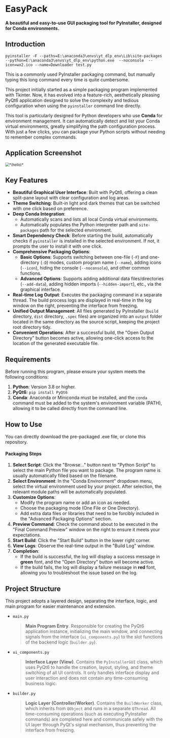 # EasyPack

**A beautiful and easy-to-use GUI packaging tool for PyInstaller, designed for Conda environments.**

## Introduction

```
pyinstaller -F --paths=E:\anaconda3\envs\yt_dlp_env\Lib\site-packages --python=E:\anaconda3\envs\yt_dlp_env\python.exe  --noconsole  --icon=wx2.ico --name=Downloader test.py
```

This is a commonly used PyInstaller packaging command, but manually typing this long command every time is quite cumbersome.

This project initially started as a simple packaging program implemented with Tkinter. Now, it has evolved into a feature-rich, aesthetically pleasing PyQt6 application designed to solve the complexity and tedious configuration when using the `pyinstaller` command line directly.

This tool is particularly designed for Python developers who use **Conda** for environment management. It can automatically detect and list your Conda virtual environments, greatly simplifying the path configuration process. With just a few clicks, you can package your Python scripts without needing to remember complex commands.

## Application Screenshot

<img src="E:\EasyPack\resources\app.png" alt="*(hello)*" style="zoom:80%;" />

## Key Features

*   **Beautiful Graphical User Interface**: Built with PyQt6, offering a clean split-pane layout with clear configuration and log areas.
*   **Theme Switching**: Built-in light and dark themes that can be switched with one click based on preference.
*   **Deep Conda Integration**:
    *   Automatically scans and lists all local Conda virtual environments.
    *   Automatically populates the Python interpreter path and `site-packages` path for the selected environment.
*   **Smart Dependency Check**: Before starting the build, automatically checks if `pyinstaller` is installed in the selected environment. If not, it prompts the user to install it with one click.
*   **Comprehensive Packaging Options**:
    *   **Basic Options**: Supports switching between one-file (`-F`) and one-directory (`-D`) modes, custom program name (`--name`), adding icons (`--icon`), hiding the console (`--noconsole`), and other common functions.
    *   **Advanced Options**: Supports adding additional data files/directories (`--add-data`), adding hidden imports (`--hidden-import`), etc., via the graphical interface.
*   **Real-time Log Output**: Executes the packaging command in a separate thread. The build process logs are displayed in real-time in the log window on the right, preventing the interface from freezing.
*   **Unified Output Management**: All files generated by PyInstaller (`build` directory, `dist` directory, `.spec` files) are organized into an `output` folder located in the same directory as the source script, keeping the project root directory tidy.
*   **Convenient Operations**: After a successful build, the "Open Output Directory" button becomes active, allowing one-click access to the location of the generated executable file.

## Requirements

Before running this program, please ensure your system meets the following conditions:

1.  **Python**: Version 3.8 or higher.
2.  **PyQt6**: `pip install PyQt6`
3.  **Conda**: Anaconda or Miniconda must be installed, and the `conda` command must be added to the system's environment variable (PATH), allowing it to be called directly from the command line.

## How to Use

You can directly download the pre-packaged .exe file, or clone this repository.

#### Packaging Steps

1.  **Select Script**: Click the "Browse..." button next to "Python Script" to select the main Python file you want to package. The program name is usually automatically filled based on the filename.
2.  **Select Environment**: In the "Conda Environment" dropdown menu, select the virtual environment used by your project. After selection, the relevant module paths will be automatically populated.
3.  **Customize Options**:
    *   Modify the program name or add an icon as needed.
    *   Choose the packaging mode (One File or One Directory).
    *   Add extra data files or libraries that need to be forcibly included in the "Advanced Packaging Options" section.
4.  **Preview Command**: Check the command about to be executed in the "Final Command Preview" window on the right to ensure it meets your expectations.
5.  **Start Build**: Click the "Start Build" button in the lower right corner.
6.  **View Logs**: Observe the real-time output in the "Build Log" window.
7.  **Completion**:
    *   If the build is successful, the log will display a success message in **green** font, and the "Open Directory" button will become active.
    *   If the build fails, the log will display a failure message in **red** font, allowing you to troubleshoot the issue based on the log.

## Project Structure

This project adopts a layered design, separating the interface, logic, and main program for easier maintenance and extension.

* `main.py`

  > **Main Program Entry**. Responsible for creating the PyQt6 application instance, initializing the main window, and connecting signals from the interface (`ui_components.py`) to the slot functions of the backend logic (`builder.py`).

* `ui_components.py`

  > **Interface Layer (View)**. Contains the `PyInstallerGUI` class, which uses PyQt6 to handle the creation, layout, styling, and theme switching of all UI controls. It only handles interface display and user interaction and does not contain any time-consuming business logic.

* `builder.py`

  > **Logic Layer (Controller/Worker)**. Contains the `BuildWorker` class, which inherits from `QObject` and runs in a separate `QThread`. All time-consuming operations (such as executing PyInstaller commands) are completed here and communicate safely with the UI layer through PyQt's signal mechanism, thus preventing the interface from freezing.